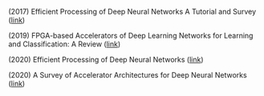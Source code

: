 
(2017) Efficient Processing of Deep Neural Networks A Tutorial and Survey ([link](https://arxiv.org/abs/1703.09039))

(2019) FPGA-based Accelerators of Deep Learning Networks for Learning and Classification: A Review ([link](https://arxiv.org/abs/1901.00121))

(2020) Efficient Processing of Deep Neural Networks ([link](https://www.morganclaypoolpublishers.com/catalog_Orig/product_info.php?products_id=1530))
    
(2020) A Survey of Accelerator Architectures for Deep Neural Networks ([link](https://www.sciencedirect.com/science/article/pii/S2095809919306356))
